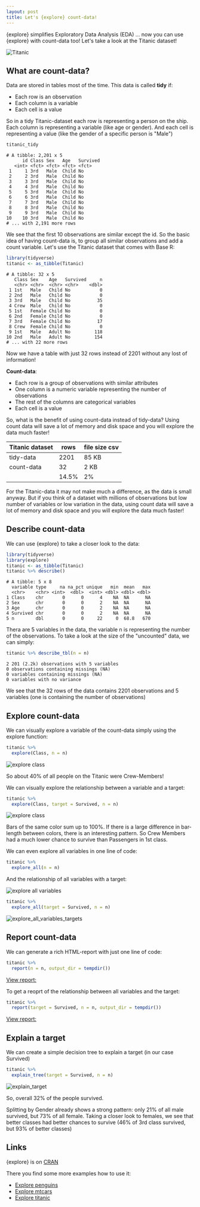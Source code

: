 ```yaml
---
layout: post
title: Let's {explore} count-data!
---
```


{explore} simplifies Exploratory Data Analysis (EDA) ... now you can use {explore} with count-data too! Let's take a look at the Titanic dataset!

![Titanic](../images/explore-count-titanic.jpg)

## What are count-data?

Data are stored in tables most of the time. This data is called **tidy** if:

* Each row is an observation
* Each column is a variable
* Each cell is a value

So in a tidy Titanic-dataset each row is representing a person on the ship. 
Each column is representing a variable (like age or gender). And each cell is representing a value (like the gender of a specific person is "Male")

```R
titanic_tidy
```
```
# A tibble: 2,201 x 5
      id Class Sex   Age   Survived
   <int> <fct> <fct> <fct> <fct>   
 1     1 3rd   Male  Child No      
 2     2 3rd   Male  Child No      
 3     3 3rd   Male  Child No      
 4     4 3rd   Male  Child No      
 5     5 3rd   Male  Child No      
 6     6 3rd   Male  Child No      
 7     7 3rd   Male  Child No      
 8     8 3rd   Male  Child No      
 9     9 3rd   Male  Child No      
10    10 3rd   Male  Child No      
# ... with 2,191 more rows
```

We see that the first 10 observations are similar except the id. So the basic idea of having count-data is, to group all similar observations and add a count variable. Let's use the Titanic dataset that comes with Base R:

```R
library(tidyverse)
titanic <- as_tibble(Titanic)
```
```
# A tibble: 32 x 5
   Class Sex    Age   Survived     n
   <chr> <chr>  <chr> <chr>    <dbl>
 1 1st   Male   Child No           0
 2 2nd   Male   Child No           0
 3 3rd   Male   Child No          35
 4 Crew  Male   Child No           0
 5 1st   Female Child No           0
 6 2nd   Female Child No           0
 7 3rd   Female Child No          17
 8 Crew  Female Child No           0
 9 1st   Male   Adult No         118
10 2nd   Male   Adult No         154
# ... with 22 more rows
```

Now we have a table with just 32 rows instead of 2201 without any lost of information! 

**Count-data**:

* Each row is a group of observations with similar attributes 
* One column is a numeric variable representing the number of observations 
* The rest of the columns are categorical variables
* Each cell is a value

So, what is the benefit of using count-data instead of tidy-data? Using count data will save a lot of memory and disk space and you will explore the data much faster!

| Titanic dataset   | rows      | file size csv |
|-------------------|-----------|---------------|
| tidy-data         | 2201      | 85 KB         |
| count-data        | 32        | 2 KB          |
|                   | 14.5%     | 2%            |

For the Titanic-data it may not make much a difference, as the data is small anyway. But if you think of a dataset with millions of observations but low number of variables or low variation in the data, using count data will save a lot of memory and disk space and you will explore the data much faster!

## Describe count-data

We can use {explore} to take a closer look to the data:

```R
library(tidyverse)
library(explore)
titanic <- as_tibble(Titanic)
titanic %>% describe()
```
```
# A tibble: 5 x 8
  variable type     na na_pct unique   min  mean   max
  <chr>    <chr> <int>  <dbl>  <int> <dbl> <dbl> <dbl>
1 Class    chr       0      0      4    NA  NA      NA
2 Sex      chr       0      0      2    NA  NA      NA
3 Age      chr       0      0      2    NA  NA      NA
4 Survived chr       0      0      2    NA  NA      NA
5 n        dbl       0      0     22     0  68.8   670
```

Thera are 5 variables in the data, the variable n is representing the number of the observations.
To take a look at the size of the "uncounted" data, we can simply:

```R
titanic %>% describe_tbl(n = n)
```
```
2 201 (2.2k) observations with 5 variables
0 observations containing missings (NA)
0 variables containing missings (NA)
0 variables with no variance
```
We see that the 32 rows of the data contains 2201 observations and 5 variables (one is containing the number of observations)

## Explore count-data

We can visually explore a variable of the count-data simply using the explore function:

```R
titanic %>% 
  explore(Class, n = n)
```
![explore class](../images/explore-count-class.png)

So about 40% of all people on the Titanic were Crew-Members!

We can visually explore the relationship between a variable and a target:

```R
titanic %>% 
  explore(Class, target = Survived, n = n)
```
![explore class](../images/explore-count-classtarget.png)

Bars of the same color sum up to 100%. If there is a large difference in bar-length between colors, there is an interesting pattern. 
So Crew Members had a much lower chance to survive than Passengers in 1st class.

We can even explore all variables in one line of code:

```R
titanic %>% 
  explore_all(n = n)
```

And the relationship of all variables with a target:

![explore all variables](../images/explore-count-allvariables.png)

```R
titanic %>% 
  explore_all(target = Survived, n = n)
```

![explore_all_variables_targets](../images/explore-count-alltargets.png)

## Report count-data

We can generate a rich HTML-report with just one line of code:

```R
titanic %>% 
  report(n = n, output_dir = tempdir())
```
[View report:](https://htmlpreview.github.io/?https://github.com/rolkra/rolkra.github.io/blob/master/images/report_variable.html)

To get a reoprt of the relationship between all variables and the target:

```R
titanic %>% 
  report(target = Survived, n = n, output_dir = tempdir())
```

[View report:](https://htmlpreview.github.io/?https://github.com/rolkra/rolkra.github.io/blob/master/images/report_target_split.html)

## Explain a target

We can create a simple decision tree to explain a target (in our case Survived)

```R
titanic %>% 
  explain_tree(target = Survived, n = n)
```
![explain_target](../images/explore-count-explain.png)

So, overall 32% of the people survived. 

Splitting by Gender already shows a strong pattern: only 21% of all male survived, but 73% of all female. Taking a closer look to females, we see that better classes had better chances to survive (46% of 3rd class survived, but 93% of better classes)

## Links

{explore} is on [CRAN](https://cran.r-project.org/web/packages/explore/index.html)

There you find some more examples how to use it:
* [Explore penguins](https://cran.r-project.org/web/packages/explore/vignettes/explore_penguins.html)
* [Explore mtcars](https://cran.r-project.org/web/packages/explore/vignettes/explore_mtcars.html)
* [Explore titanic](https://cran.r-project.org/web/packages/explore/vignettes/explore_titanic.html)

